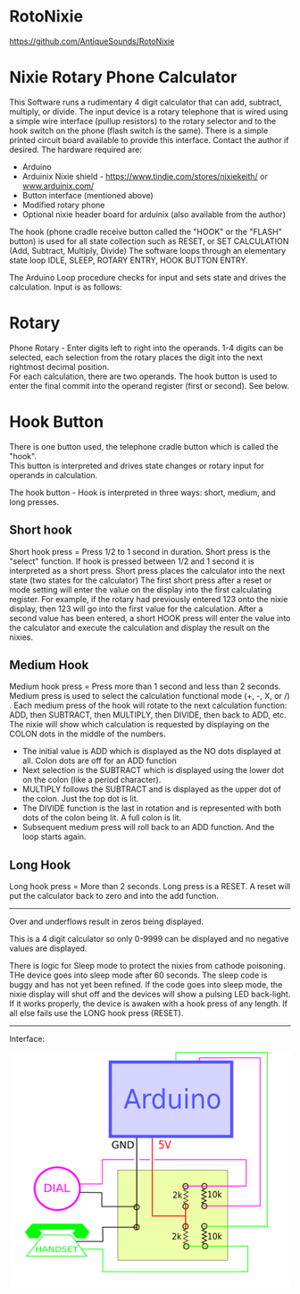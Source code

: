 # RotoNixie

https://github.com/AntiqueSounds/RotoNixie

Nixie Rotary Phone Calculator
======

This Software runs a rudimentary 4 digit calculator that can add, subtract, multiply, or divide. 
The input device is a rotary telephone that is wired using a simple wire interface (pullup resistors) 
to the rotary selector and to the hook switch on the phone (flash switch is the same). 
There is a simple printed circuit board available to provide this interface. Contact the author if desired. 
The hardware required are: 
   - Arduino 
   - Arduinix Nixie shield -  https://www.tindie.com/stores/nixiekeith/ or www.arduinix.com/
   - Button interface (mentioned above)
   - Modified rotary phone 
   - Optional nixie header board for arduinix (also available from the author) 
   
The hook (phone cradle receive button called the "HOOK" or the "FLASH" button) is used for all state collection 
such as RESET, or SET CALCULATION (Add, Subtract, Multiply, Divide)
The software loops through an elementary state loop IDLE, SLEEP, ROTARY ENTRY, HOOK BUTTON ENTRY.

The Arduino Loop procedure checks for input and sets state and drives the calculation. Input is as follows:

Rotary
========
Phone Rotary - Enter digits left to right into the operands. 
1-4 digits can be selected, each selection from the rotary places the digit into the next rightmost decimal position.  
For each calculation, there are two operands. The hook button is used to enter the final commit into the operand register (first or second). See below.

Hook Button
========

There is one button used, the telephone cradle button which is called the "hook".  
This button is interpreted and drives state changes or rotary input for operands in calculation. 

The hook button - Hook is interpreted in three ways: short, medium, and long presses. 

  Short hook
  ------
  Short hook press = Press 1/2 to 1 second in duration. 
  Short press is the "select" function. If hook is pressed between 1/2 and 1 second it is interpreted as a short press. 
  Short press places the calculator into the next state (two states for the calculator)
  The first short press after a reset or mode setting will enter the value on the display into the first calculating register. 
  For example, if the rotary had previously entered 123 onto the nixie display, then 123 will go into the first value for the      calculation. 
  After a second value has been entered, a short HOOK press will enter the value 
  into the calculator and execute the calculation and display the result on the nixies.  

  Medium Hook
  -------
  Medium hook press = Press more than 1 second and less than 2 seconds. 
  Medium press is used to select the calculation functional mode (+, -, X, or /) . 
  Each medium press of the hook will rotate to the next calculation function:  ADD, then SUBTRACT, then MULTIPLY, then DIVIDE, then back to ADD, etc. 
  The nixie will show which calculation is requested by displaying on the COLON dots in the middle of the numbers.  
   - The initial value is ADD which is displayed as the NO dots displayed at all. Colon dots are off for an ADD function
   - Next selection is the SUBTRACT which is displayed using the lower dot on the colon (like a period character).
   - MULTIPLY follows the SUBTRACT and is displayed as the upper dot of the colon. Just the top dot is lit. 
   - The DIVIDE function is the last in rotation and is represented with both dots of the colon being lit. A full colon is lit. 
   - Subsequent medium press will roll back to an ADD function. And the loop starts again. 

  Long Hook
  -------
  Long hook press = More than 2 seconds.
  Long press is a RESET. A reset will put the calculator back to zero and into the add function.  

__________________________

Over and underflows result in zeros being displayed. 

This is a 4 digit calculator so only 0-9999 can be displayed and no negative values are displayed.  

There is logic for Sleep mode to protect the nixies from cathode poisoning. THe device goes into sleep mode after 60 seconds. 
The sleep code is buggy and has not yet been refined. If the code goes into sleep mode, 
the nixie display will shut off and the devices will show a pulsing LED back-light. 
If it works properly, the device is awaken with a hook press of any length. If all else fails use the LONG hook press (RESET). 
________________________________

Interface:

![Rotary Interface](rotaryphone.png)
